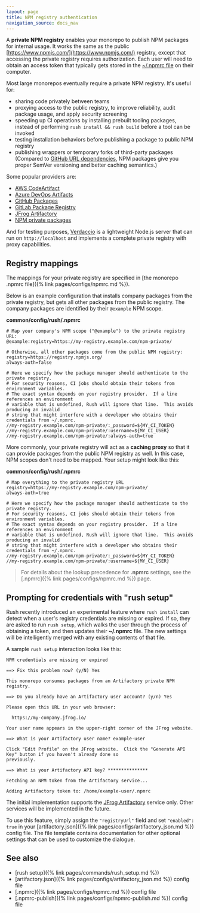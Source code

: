 ```yaml
---
layout: page
title: NPM registry authentication
navigation_source: docs_nav
---
```


A **private NPM registry** enables your monorepo to publish NPM packages for internal usage. It works the same as
the public [https://www.npmjs.com/](https://www.npmjs.com/) registry, except that accessing the private registry
requires authorization. Each user will need to obtain an access token that typically gets stored in the
[~/.npmrc file](https://docs.npmjs.com/cli/v6/configuring-npm/npmrc)
on their computer.

Most large monorepos eventually require a private NPM registry. It's useful for:

- sharing code privately between teams
- proxying access to the public registry, to improve reliability, audit package usage, and apply security screening
- speeding up CI operations by installing prebuilt tooling packages, instead of performing `rush install && rush build`
  before a tool can be invoked
- testing installation behaviors before publishing a package to public NPM registry
- publishing wrappers or temporary forks of third-party packages<br/>
  (Compared to [GitHub URL dependencies](https://docs.npmjs.com/cli/v7/configuring-npm/package-json#github-urls),
  NPM packages give you proper SemVer versioning and better caching semantics.)

Some popular providers are:

- [AWS CodeArtifact](https://aws.amazon.com/blogs/devops/publishing-private-npm-packages-aws-codeartifact/)
- [Azure DevOps Artifacts](https://docs.microsoft.com/en-us/azure/devops/artifacts/get-started-npm?view=azure-devops)
- [GitHub Packages](https://github.com/features/packages)
- [GitLab Package Registry](https://docs.gitlab.com/ee/user/packages/npm_registry/)
- [JFrog Artifactory](https://jfrog.com/artifactory/)
- [NPM private packages](https://docs.npmjs.com/about-private-packages)

And for testing purposes, [Verdaccio](https://verdaccio.org/) is a lightweight Node.js server that can run
on `http://localhost` and implements a complete private registry with proxy capabilities.

## Registry mappings

The mappings for your private registry are specified in
[the monorepo .npmrc file]({% link pages/configs/npmrc.md %}).

Below is an example configuration that installs company packages from the private
registry, but gets all other packages from the public registry. The company packages are
identified by their `@example` NPM scope.

**common/config/rush/.npmrc**

```shell
# Map your company's NPM scope ("@example") to the private registry URL:
@example:registry=https://my-registry.example.com/npm-private/

# Otherwise, all other packages come from the public NPM registry:
registry=https://registry.npmjs.org/
always-auth=false

# Here we specify how the package manager should authenticate to the private registry.
# For security reasons, CI jobs should obtain their tokens from environment variables.
# The exact syntax depends on your registry provider.  If a line references an environment
# variable that is undefined, Rush will ignore that line.  This avoids producing an invalid
# string that might interfere with a developer who obtains their credentials from ~/.npmrc.
//my-registry.example.com/npm-private/:_password=${MY_CI_TOKEN}
//my-registry.example.com/npm-private/:username=${MY_CI_USER}
//my-registry.example.com/npm-private/:always-auth=true
```

More commonly, your private registry will act as a **caching proxy** so that it can provide
packages from the public NPM registry as well. In this case, NPM scopes don't need to be mapped.
Your setup might look like this:

**common/config/rush/.npmrc**

```shell
# Map everything to the private registry URL
registry=https://my-registry.example.com/npm-private/
always-auth=true

# Here we specify how the package manager should authenticate to the private registry.
# For security reasons, CI jobs should obtain their tokens from environment variables.
# The exact syntax depends on your registry provider.  If a line references an environment
# variable that is undefined, Rush will ignore that line.  This avoids producing an invalid
# string that might interfere with a developer who obtains their credentials from ~/.npmrc.
//my-registry.example.com/npm-private/:_password=${MY_CI_TOKEN}
//my-registry.example.com/npm-private/:username=${MY_CI_USER}
```

> For details about the lookup precedence for **.npmrc** settings,
> see the [.npmrc]({% link pages/configs/npmrc.md %}) page.

## Prompting for credentials with "rush setup"

Rush recently introduced an experimental feature where `rush install` can detect when a user's registry credentials
are missing or expired. If so, they are asked to run `rush setup`, which walks the user through the process of
obtaining a token, and then updates their **~/.npmrc** file. The new settings will be intelligently merged with
any existing contents of that file.

A sample `rush setup` interaction looks like this:

```
NPM credentials are missing or expired

==> Fix this problem now? (y/N) Yes

This monorepo consumes packages from an Artifactory private NPM registry.

==> Do you already have an Artifactory user account? (y/n) Yes

Please open this URL in your web browser:

  https://my-company.jfrog.io/

Your user name appears in the upper-right corner of the JFrog website.

==> What is your Artifactory user name? example-user

Click "Edit Profile" on the JFrog website.  Click the "Generate API Key" button if you haven't already done so
previously.

==> What is your Artifactory API key? ***************

Fetching an NPM token from the Artifactory service...

Adding Artifactory token to: /home/example-user/.npmrc
```

The initial implementation supports the [JFrog Artifactory](https://jfrog.com/artifactory/) service only.
Other services will be implemented in the future.

To use this feature, simply assign the `"registryUrl"` field and set `"enabled": true` in your
[artifactory.json]({% link pages/configs/artifactory_json.md %}) config file.
The file template contains documentation for other optional settings that can be used to customize
the dialogue.

## See also

- [rush setup]({% link pages/commands/rush_setup.md %})
- [artifactory.json]({% link pages/configs/artifactory_json.md %}) config file
- [.npmrc]({% link pages/configs/npmrc.md %}) config file
- [.npmrc-publish]({% link pages/configs/npmrc-publish.md %}) config file
